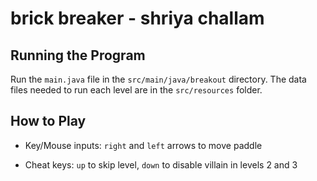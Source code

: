 # brick breaker - shriya challam

## Running the Program

Run the `main.java` file in the `src/main/java/breakout` directory. The data files needed to run each level are in the `src/resources` folder.

## How to Play

 * Key/Mouse inputs: `right` and `left` arrows to move paddle

 * Cheat keys: `up` to skip level, `down` to disable villain in levels 2 and 3
